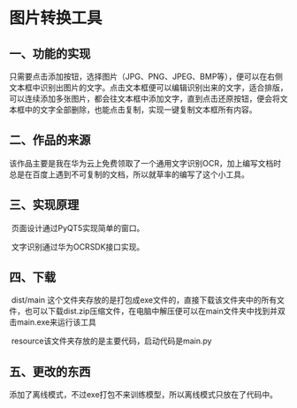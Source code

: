 # 						图片转换工具

## 一、功能的实现

​		只需要点击添加按钮，选择图片（JPG、PNG、JPEG、BMP等），便可以在右侧文本框中识别出图片的文字。点击文本框便可以编辑识别出来的文字，适合排版，可以连续添加多张图片，都会往文本框中添加文字，直到点击还原按钮，便会将文本框中的文字全部删除，也能点击复制，实现一键复制文本框所有内容。

## 二、作品的来源

​		该作品主要是我在华为云上免费领取了一个通用文字识别OCR，加上编写文档时总是在百度上遇到不可复制的文档，所以就草率的编写了这个小工具。

## 三、实现原理

​		页面设计通过PyQT5实现简单的窗口。

​		文字识别通过华为OCRSDK接口实现。

## 四、下载

​		dist/main 这个文件夹存放的是打包成exe文件的，直接下载该文件夹中的所有文件，也可以下载dist.zip压缩文件，在电脑中解压便可以在main文件夹中找到并双击main.exe来运行该工具

​		resource该文件夹存放的是主要代码，启动代码是main.py

## 五、更改的东西

​		添加了离线模式，不过exe打包不来训练模型，所以离线模式只放在了代码中。
